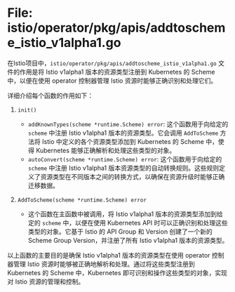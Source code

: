 # File: istio/operator/pkg/apis/addtoscheme_istio_v1alpha1.go

在Istio项目中，`istio/operator/pkg/apis/addtoscheme_istio_v1alpha1.go` 文件的作用是将 Istio v1alpha1 版本的资源类型注册到 Kubernetes 的 Scheme 中，以便在使用 operator 控制器管理 Istio 资源时能够正确识别和处理它们。

详细介绍每个函数的作用如下：

1. `init()`
   - `addKnownTypes(scheme *runtime.Scheme) error`: 这个函数用于向给定的 `scheme` 中注册 Istio v1alpha1 版本的资源类型。它会调用 `AddToScheme` 方法将 Istio 中定义的各个资源类型添加到 Kubernetes 的 Scheme 中，使得 Kubernetes 能够正确解析和处理这些类型的对象。
   - `autoConvert(scheme *runtime.Scheme) error`: 这个函数用于向给定的 `scheme` 中注册 Istio v1alpha1 版本资源类型的自动转换规则。这些规则定义了资源类型在不同版本之间的转换方式，以确保在资源升级时能够正确迁移数据。

2. `AddToScheme(scheme *runtime.Scheme) error`
   - 这个函数在主函数中被调用，将 Istio v1alpha1 版本的资源类型添加到给定的 `scheme` 中，以便在使用 Kubernetes API 时可以正确识别和处理这些类型的对象。它基于 Istio 的 API Group 和 Version 创建了一个新的 Scheme Group Version，并注册了所有 Istio v1alpha1 版本的资源类型。

以上函数的主要目的是确保 Istio v1alpha1 版本的资源类型在使用 operator 控制器管理 Istio 资源时能够被正确地解析和处理。通过将这些类型注册到 Kubernetes 的 Scheme 中，Kubernetes 即可识别和操作这些类型的对象，实现对 Istio 资源的管理和控制。

